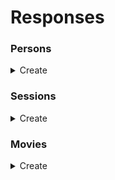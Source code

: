 # Responses

### Persons

<details>
  <summary>Create</summary>

  curl:
  ```
  curl -kv -H 'content-type: application/json' -X 'POST' -d '{ "first_name": "root", "last_name": "admin", "email": "root@root.com", "password": "123456"}' 'http://localhost:3000/api/v1/people' | jq
  ```

  expected status: 201

  expected output:
  ```json
  {
    "first_name": "root",
    "last_name": "admin",
    "email": "root@root.com"
  }
  ```
</details>

### Sessions

<details>
  <summary>Create</summary>

  curl:
  ```
  curl -kv -H 'content-type: application/json' -X 'POST' -d '{ "email": "root@root.com", "password": "123456" }' 'http://localhost:3000/api/v1/sessions' | jq
  ```

  expected status: 201

  expected output:
  ```json
  {
    "token": "eyJhbGciOiJIUzI1NiJ9.eyJkYXRhIjoxMSwiZXhwIjoxNjAwODUzNTY4fQ.-YMcYqNv4rxhmu63qvjIee3FWIbvFJTO4Q2mV4_FX_g"
  }
  ```
</details>

### Movies

<details>
  <summary>Create</summary>

  curl:
  ```
  curl -kv -H 'content-type: application/json' -H 'authorization: bearer eyJhbGciOiJIUzI1NiJ9.eyJkYXRhIjoxMSwiZXhwIjoxNjAwODg4NTk4fQ.9rZJDeUMiGoam7_h0M_U6KX-7BTynIM3zATh4hKZLX8' -X 'POST' -d '{ "title": "Back to the future", "released_at": "28/04/2000", "movie_people_attributes": [{"role": "actors", "person_id": "11"}] }' 'http://localhost:3000/api/v1/movies' | jq
  ```

  expected status: 201
  
  expected output:
  ```json
  {
    "id": 30,
    "title": "Back to the future",
    "release_year": "MM",
    "cascating": [
      {
        "movie_person_id": 18,
        "first_name": "root",
        "last_name": "admin",
        "email": "root@root.com"
      }
    ]
  }
  ```
</details>
